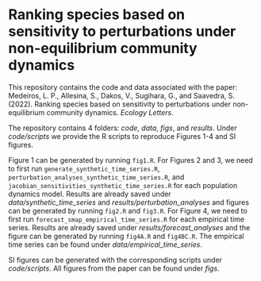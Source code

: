 # Ranking species based on sensitivity to perturbations under non-equilibrium community dynamics

This repository contains the code and data associated with the paper: Medeiros, L. P., Allesina, S., Dakos, V., Sugihara, G., and Saavedra, S. (2022). Ranking species based on sensitivity to perturbations under non-equilibrium community dynamics. *Ecology Letters*. 

The repository contains 4 folders: *code*, *data*, *figs*, and *results*. Under *code/scripts* we provide the R scripts to reproduce Figures 1-4 and SI figures. 

Figure 1 can be generated by running `fig1.R`. For Figures 2 and 3, we need to first run `generate_synthetic_time_series.R`, `perturbation_analyses_synthetic_time_series.R`, and `jacobian_sensitivities_synthetic_time_series.R` for each population dynamics model. Results are already saved under *data/synthetic_time_series* and *results/perturbation_analyses* and figures can be generated by running `fig2.R` and `fig3.R`. For Figure 4, we need to first run `forecast_smap_empirical_time_series.R` for each empirical time series. Results are already saved under *results/forecast_analyses* and the figure can be generated by running `fig4A.R` and `fig4BC.R`. The empirical time series can be found under *data/empirical_time_series*. 

SI figures can be generated with the corresponding scripts under *code/scripts*. All figures from the paper can be found under *figs*.
